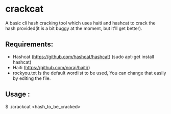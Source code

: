 # crackcat
A basic cli hash cracking tool which uses haiti and hashcat to crack the hash provided(it is a bit buggy at the moment, but it'll get better).

## Requirements:
- Hashcat (https://github.com/hashcat/hashcat) (sudo apt-get install hashcat)
- Haiti (https://github.com/noraj/haiti/)
- rockyou.txt Is the default wordlist to be used, You can change that easily by editing the file.

## Usage : 
$ ./crackcat <hash_to_be_cracked>
